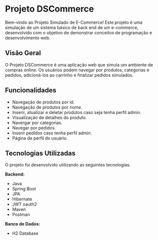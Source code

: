 # Projeto DSCommerce

Bem-vindo ao Projeto Simulado de E-Commerce! Este projeto é uma simulação de um sistema básico de back end de um e-commerce, desenvolvido com o objetivo de demonstrar conceitos de programação e desenvolvimento web.

## Visão Geral

O Projeto DSCommerce é uma aplicação web que simula um ambiente de compras online. Os usuários podem navegar por produtos, categorias e pedidos, adicioná-los ao carrinho e finalizar pedidos simulados.

## Funcionalidades

- Navegação de produtos por id.
- Navegação de produtos por nome.
- Inserir, atualizar e deletar produtos caso seja tenha perfil admin.
- Visualização de detalhes do produto.
- Navergar por categorias.
- Navegar por pedidos.
- Inserir pedidos caso tenha perfil admin.
- Página de perfil do usuário.
    
## Tecnologias Utilizadas

O projeto foi desenvolvido utilizando as seguintes tecnologias:

**Backend:**
- Java
- Spring Boot
- JPA
- Hibernate
- JWT oauth2
- Maven
- Postman
 
**Banco de Dados:**
- H2 Database


